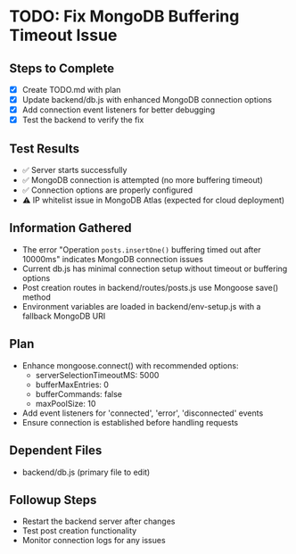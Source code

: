 # TODO: Fix MongoDB Buffering Timeout Issue

## Steps to Complete
- [x] Create TODO.md with plan
- [x] Update backend/db.js with enhanced MongoDB connection options
- [x] Add connection event listeners for better debugging
- [x] Test the backend to verify the fix

## Test Results
- ✅ Server starts successfully
- ✅ MongoDB connection is attempted (no more buffering timeout)
- ✅ Connection options are properly configured
- ⚠️ IP whitelist issue in MongoDB Atlas (expected for cloud deployment)

## Information Gathered
- The error "Operation `posts.insertOne()` buffering timed out after 10000ms" indicates MongoDB connection issues
- Current db.js has minimal connection setup without timeout or buffering options
- Post creation routes in backend/routes/posts.js use Mongoose save() method
- Environment variables are loaded in backend/env-setup.js with a fallback MongoDB URI

## Plan
- Enhance mongoose.connect() with recommended options:
  - serverSelectionTimeoutMS: 5000
  - bufferMaxEntries: 0
  - bufferCommands: false
  - maxPoolSize: 10
- Add event listeners for 'connected', 'error', 'disconnected' events
- Ensure connection is established before handling requests

## Dependent Files
- backend/db.js (primary file to edit)

## Followup Steps
- Restart the backend server after changes
- Test post creation functionality
- Monitor connection logs for any issues

